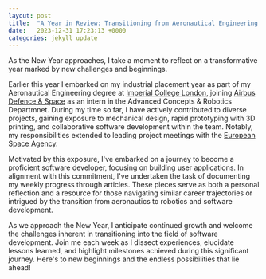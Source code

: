 ```yaml
---
layout: post
title:  "A Year in Review: Transitioning from Aeronautical Engineering to Robotics"
date:   2023-12-31 17:23:13 +0000
categories: jekyll update
---
```


As the New Year approaches, I take a moment to reflect on a transformative year marked by new challenges and beginnings.

Earlier this year I embarked on my industrial placement year as part of my Aeronautical Engineering degree at [Imperial College London][Imperial-College-London], joining [Airbus Defence & Space][Airbus] as an intern in the Advanced Concepts & Robotics Departmnet. During my time so far, I have actively contributed to diverse projects, gaining exposure to mechanical design, rapid prototyping with 3D printing, and collaborative software development within the team. Notably, my responsibilities extended to leading project meetings with the [European Space Agency][ESA].

Motivated by this exposure, I've embarked on a journey to become a proficient software developer, focusing on building user applications. In alignment with this commitment, I've undertaken the task of documenting my weekly progress through articles. These pieces serve as both a personal reflection and a resource for those navigating similar career trajectories or intrigued by the transition from aeronautics to robotics and software development.

As we approach the New Year, I anticipate continued growth and welcome the challenges inherent in transitioning into the field of software development. Join me each week as I dissect experiences, elucidate lessons learned, and highlight milestones achieved during this significant journey. Here's to new beginnings and the endless possibilities that lie ahead!

[Imperial-College-London]: https://www.imperial.ac.uk/
[Airbus]: https://www.airbus.com/en
[ESA]: https://www.esa.int/